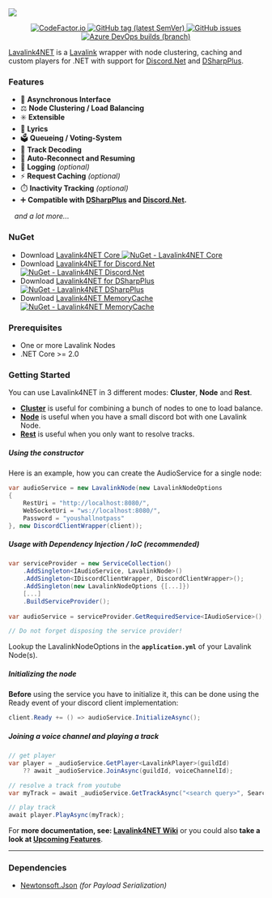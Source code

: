 <!-- Banner -->
<a href="https://github.com/angelobreuer/Lavalink4NET/">
	<img src="https://i.imgur.com/e1jv23h.png"/>
</a>

<!-- Center badges -->
<p align="center">
	
<!-- CodeFactor.io Badge -->
<a href="https://www.codefactor.io/repository/github/angelobreuer/lavalink4net">
	<img alt="CodeFactor.io" src="https://www.codefactor.io/repository/github/angelobreuer/lavalink4net/badge?style=for-the-badge" />	
</a>

<!-- Releases Badge -->
<a href="https://github.com/angelobreuer/Lavalink4NET/releases">
	<img alt="GitHub tag (latest SemVer)" src="https://img.shields.io/github/tag/angelobreuer/Lavalink4NET.svg?label=RELEASE&style=for-the-badge">
</a>

<!-- GitHub issues Badge -->
<a href="https://github.com/angelobreuer/Lavalink4NET/issues">
	<img alt="GitHub issues" src="https://img.shields.io/github/issues/angelobreuer/Lavalink4NET.svg?style=for-the-badge">	
</a>

<a href="https://dev.azure.com/angelo-breuer/Lavalink4NET/_build?definitionId=7">
	<img alt="Azure DevOps builds (branch)" src="https://img.shields.io/azure-devops/build/angelo-breuer/59efcb96-30b1-4853-8b73-4906861ebe5f/7/master?label=Build&style=for-the-badge">
</a>

</p>

[Lavalink4NET](https://github.com/angelobreuer/Lavalink4NET) is a [Lavalink](https://github.com/freyacodes/Lavalink) wrapper with node clustering, caching and custom players for .NET with support for [Discord.Net](https://github.com/RogueException/Discord.Net) and [DSharpPlus](https://github.com/DSharpPlus/DSharpPlus/).

### Features
- 🔌 **Asynchronous Interface**
- ⚖️ **Node Clustering / Load Balancing**
- ✳️ **Extensible**
- 🎤 **Lyrics**
- 🗳️ **Queueing / Voting-System**
- 🎵 **Track Decoding**
- 🔄 **Auto-Reconnect and Resuming**
- 📝 **Logging** *(optional)*
- ⚡ **Request Caching** *(optional)*
- ⏱️ **Inactivity Tracking** *(optional)*
- ➕ **Compatible with [DSharpPlus](https://github.com/DSharpPlus/DSharpPlus) and [Discord.Net](https://github.com/discord-net/Discord.Net).**
  
<span>&nbsp;&nbsp;&nbsp;</span>*and a lot more...*

### NuGet
- Download [Lavalink4NET Core ![NuGet - Lavalink4NET Core](https://img.shields.io/nuget/vpre/Lavalink4NET.svg?style=flat-square)](https://www.nuget.org/packages/Lavalink4NET/) 
- Download [Lavalink4NET for Discord.Net ![NuGet - Lavalink4NET Discord.Net](https://img.shields.io/nuget/vpre/Lavalink4NET.Discord.Net.svg?style=flat-square)](https://www.nuget.org/packages/Lavalink4NET.Discord.NET/) 
- Download [Lavalink4NET for DSharpPlus ![NuGet - Lavalink4NET DSharpPlus](https://img.shields.io/nuget/vpre/Lavalink4NET.DSharpPlus.svg?style=flat-square)](https://www.nuget.org/packages/Lavalink4NET.DSharpPlus/)
- Download [Lavalink4NET MemoryCache ![NuGet - Lavalink4NET MemoryCache](https://img.shields.io/nuget/vpre/Lavalink4NET.MemoryCache.svg?style=flat-square)](https://www.nuget.org/packages/Lavalink4NET.MemoryCache/)

### Prerequisites
- One or more Lavalink Nodes
- .NET Core >= 2.0

### Getting Started

You can use Lavalink4NET in 3 different modes: **Cluster**, **Node** and **Rest**.
- [**Cluster**](https://github.com/angelobreuer/Lavalink4NET/wiki/Cluster) is useful for combining a bunch of nodes to one to load balance.
- [**Node**](https://github.com/angelobreuer/Lavalink4NET/wiki/Node) is useful when you have a small discord bot with one Lavalink Node.
- [**Rest**](https://github.com/angelobreuer/Lavalink4NET/wiki/Tracks) is useful when you only want to resolve tracks.


##### Using the constructor

Here is an example, how you can create the AudioService for a single node:
```csharp
var audioService = new LavalinkNode(new LavalinkNodeOptions
{
	RestUri = "http://localhost:8080/",
	WebSocketUri = "ws://localhost:8080/",
	Password = "youshallnotpass"
}, new DiscordClientWrapper(client));
```

##### Usage with Dependency Injection / IoC *(recommended)*

```csharp
var serviceProvider = new ServiceCollection()
	.AddSingleton<IAudioService, LavalinkNode>()	
	.AddSingleton<IDiscordClientWrapper, DiscordClientWrapper>();
	.AddSingleton(new LavalinkNodeOptions {[...]})
	[...]
	.BuildServiceProvider();
	
var audioService = serviceProvider.GetRequiredService<IAudioService>();

// Do not forget disposing the service provider!
```
Lookup the LavalinkNodeOptions in the **`application.yml`** of your Lavalink Node(s).

##### Initializing the node

**Before** using the service you have to initialize it, this can be done
using the Ready event of your discord client implementation:

```csharp
client.Ready += () => audioService.InitializeAsync();
```

##### Joining a voice channel and playing a track

```csharp
// get player
var player = _audioService.GetPlayer<LavalinkPlayer>(guildId) 
    ?? await _audioService.JoinAsync(guildId, voiceChannelId);

// resolve a track from youtube
var myTrack = await _audioService.GetTrackAsync("<search query>", SearchMode.YouTube);

// play track
await player.PlayAsync(myTrack);
```

For **more documentation, see: [Lavalink4NET Wiki](https://github.com/angelobreuer/Lavalink4NET/wiki)** or you could also **take a look at [Upcoming Features](https://github.com/angelobreuer/Lavalink4NET/projects?query=is%3Aopen)**.

___

### Dependencies
- [Newtonsoft.Json](https://www.nuget.org/packages/Newtonsoft.Json/) *(for Payload Serialization)*
